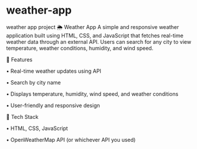 # weather-app
weather app project
🌦️ Weather App
A simple and responsive weather application built using HTML, CSS, and JavaScript that fetches real-time weather data through an external API. Users can search for any city to view temperature, weather conditions, humidity, and wind speed.

🔹 Features

• Real-time weather updates using API

• Search by city name

• Displays temperature, humidity, wind speed, and weather conditions

• User-friendly and responsive design

🔹 Tech Stack

• HTML, CSS, JavaScript

• OpenWeatherMap API (or whichever API you used)
